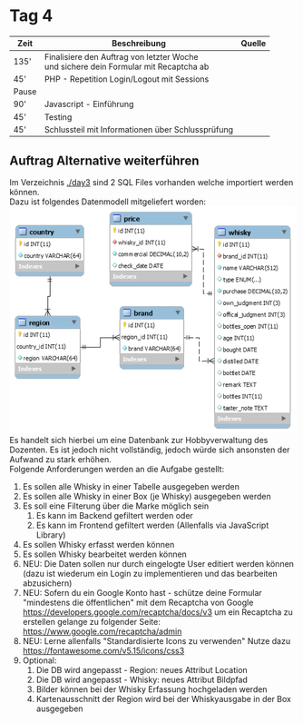 # Tag 4
| Zeit | Beschreibung | Quelle |
| --- | --- | --- |
| 135' | Finalisiere den Auftrag von letzter Woche<br>und sichere dein Formular mit Recaptcha ab | |
| 45' | PHP - Repetition Login/Logout mit Sessions | | |
| Pause | | |
| 90' | Javascript - Einführung | | |
| 45' | Testing | | |
| 45' | Schlussteil mit Informationen über Schlussprüfung | | |



## Auftrag Alternative weiterführen
Im Verzeichnis [./day3](./day3) sind 2 SQL Files vorhanden welche importiert werden können.  
Dazu ist folgendes Datenmodell mitgeliefert worden:  
![ERD](./day3/db_model.png)  
Es handelt sich hierbei um eine Datenbank zur Hobbyverwaltung des Dozenten.
Es ist jedoch nicht vollständig, jedoch würde sich ansonsten der Aufwand zu stark erhöhen.  
Folgende Anforderungen werden an die Aufgabe gestellt:  
1. Es sollen alle Whisky in einer Tabelle ausgegeben werden
2. Es sollen alle Whisky in einer Box (je Whisky) ausgegeben werden
3. Es soll eine Filterung über die Marke möglich sein
   1. Es kann im Backend gefiltert werden oder
   2. Es kann im Frontend gefiltert werden (Allenfalls via JavaScript Library)
4. Es sollen Whisky erfasst werden können
5. Es sollen Whisky bearbeitet werden können
6. NEU: Die Daten sollen nur durch eingelogte User editiert werden können (dazu ist wiederum ein Login zu implementieren und das bearbeiten abzusichern)
7. NEU: Sofern du ein Google Konto hast - schütze deine Formular "mindestens die öffentlichen" mit dem Recaptcha von Google https://developers.google.com/recaptcha/docs/v3 um ein Recaptcha zu erstellen gelange zu folgender Seite: https://www.google.com/recaptcha/admin
8. NEU: Lerne allenfalls "Standardisierte Icons zu verwenden" Nutze dazu https://fontawesome.com/v5.15/icons/css3 
9. Optional:
   1. Die DB wird angepasst - Region: neues Attribut Location
   2. Die DB wird angepasst - Whisky: neues Attribut Bildpfad
   3. Bilder können bei der Whisky Erfassung hochgeladen werden
   4. Kartenausschnitt der Region wird bei der Whiskyausgabe in der Box ausgegeben

